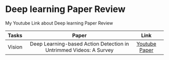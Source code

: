 # Deep learning Paper Review
My Youtube Link about Deep learning Paper Review


| Tasks | Paper | Link |  |
|:---------------|:-------------:|:-------------:|-------------:|
| Vision | Deep Learning-based Action Detection in Untrimmed Videos: A Survey |[Youtube](https://youtu.be/QvH4Z8eP90A)<br> [Paper](https://arxiv.org/pdf/2110.00111.pdf)||
